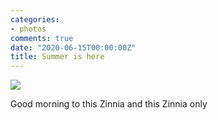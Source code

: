 ```yaml
---
categories:
- photos
comments: true
date: "2020-06-15T00:00:00Z"
title: Summer is here
---
```


<img src="/assets/images/articles/zinia.jpeg" class="responsive"><br>

Good morning to this Zinnia and this Zinnia only
